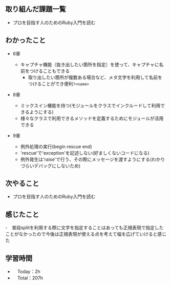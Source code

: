 ## 取り組んだ課題一覧
- プロを目指す人のためのRuby入門を読む

## わかったこと
- 6章
  - キャプチャ機能（抜き出したい箇所を指定）を使って、キャプチャに名前をつけることもできる
    - 取り出したい箇所が複数ある場合など、メタ文字を利用して名前をつけることができ便利`?<name>`

- 8章
  - ミックスイン機能を持つ(モジュールをクラスでインクルードして利用できるようにする)
  - 様々なクラスで利用できるメソッドを定義するためにモジュールが活用できる

- 9章
  - 例外処理の実行(begin rescue end)
  - 'rescue'で'exception'を記述しない(好ましくないコードになる)
  - 例外発生は'raise'で行う、その際にメッセージを渡すようにする(わかりづらいデバッグにしないため)

## 次やること
- プロを目指す人のためのRuby入門を読む

## 感じたこと
-　普段splitを利用する際に文字を指定することはあっても正規表現で指定したことがなかったので今後は正規表現が使える点を考えて幅を広げていけると感じた

## 学習時間
- 　Today：2h
- 　Total：207h
